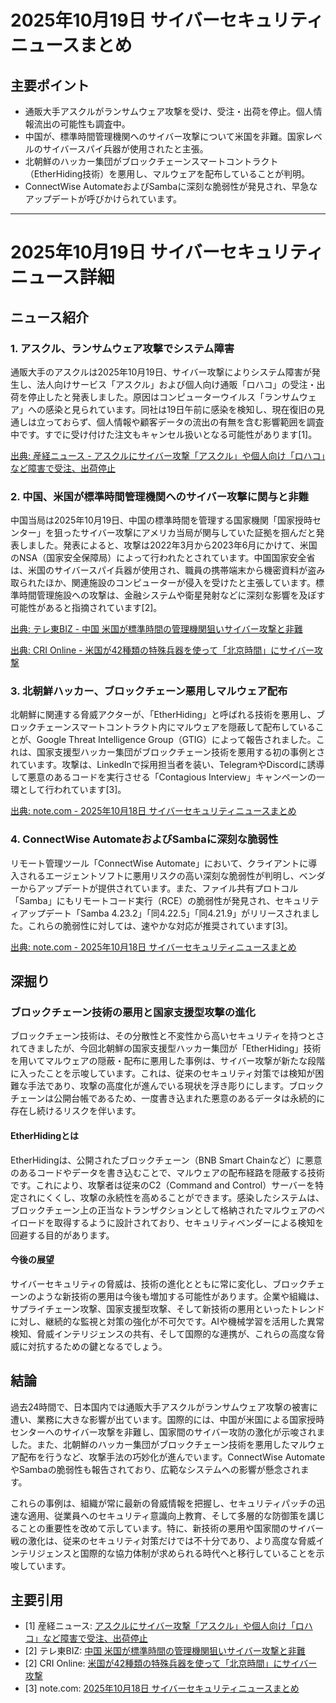 # 2025年10月19日 サイバーセキュリティニュースまとめ

## 主要ポイント

*   通販大手アスクルがランサムウェア攻撃を受け、受注・出荷を停止。個人情報流出の可能性も調査中。
*   中国が、標準時間管理機関へのサイバー攻撃について米国を非難。国家レベルのサイバースパイ兵器が使用されたと主張。
*   北朝鮮のハッカー集団がブロックチェーンスマートコントラクト（EtherHiding技術）を悪用し、マルウェアを配布していることが判明。
*   ConnectWise AutomateおよびSambaに深刻な脆弱性が発見され、早急なアップデートが呼びかけられています。

---

# 2025年10月19日 サイバーセキュリティニュース詳細

## ニュース紹介

### 1. アスクル、ランサムウェア攻撃でシステム障害

通販大手のアスクルは2025年10月19日、サイバー攻撃によりシステム障害が発生し、法人向けサービス「アスクル」および個人向け通販「ロハコ」の受注・出荷を停止したと発表しました。原因はコンピューターウイルス「ランサムウェア」への感染と見られています。同社は19日午前に感染を検知し、現在復旧の見通しは立っておらず、個人情報や顧客データの流出の有無を含む影響範囲を調査中です。すでに受け付けた注文もキャンセル扱いとなる可能性があります[1]。

[出典: 産経ニュース - アスクルにサイバー攻撃「アスクル」や個人向け「ロハコ」など障害で受注、出荷停止](https://www.sankei.com/article/20251019-FSKA2SAIORIAFNRNWKIUP5UXQE/)

### 2. 中国、米国が標準時間管理機関へのサイバー攻撃に関与と非難

中国当局は2025年10月19日、中国の標準時間を管理する国家機関「国家授時センター」を狙ったサイバー攻撃にアメリカ当局が関与していた証拠を掴んだと発表しました。発表によると、攻撃は2022年3月から2023年6月にかけて、米国のNSA（国家安全保障局）によって行われたとされています。中国国家安全省は、米国のサイバースパイ兵器が使用され、職員の携帯端末から機密資料が盗み取られたほか、関連施設のコンピューターが侵入を受けたと主張しています。標準時間管理施設への攻撃は、金融システムや衛星発射などに深刻な影響を及ぼす可能性があると指摘されています[2]。

[出典: テレ東BIZ - 中国 米国が標準時間の管理機関狙いサイバー攻撃と非難](https://txbiz.tv-tokyo.co.jp/txn/news_txn/post_328034)

[出典: CRI Online - 米国が42種類の特殊兵器を使って「北京時間」にサイバー攻撃](https://japanese.cri.cn/2025/10/19/ARTI1760862827820875)

### 3. 北朝鮮ハッカー、ブロックチェーン悪用しマルウェア配布

北朝鮮に関連する脅威アクターが、「EtherHiding」と呼ばれる技術を悪用し、ブロックチェーンスマートコントラクト内にマルウェアを隠蔽して配布していることが、Google Threat Intelligence Group（GTIG）によって報告されました。これは、国家支援型ハッカー集団がブロックチェーン技術を悪用する初の事例とされています。攻撃は、LinkedInで採用担当者を装い、TelegramやDiscordに誘導して悪意のあるコードを実行させる「Contagious Interview」キャンペーンの一環として行われています[3]。

[出典: note.com - 2025年10月18日 サイバーセキュリティニュースまとめ](https://note.com/clever_chives813/n/nbe86a6541a50)

### 4. ConnectWise AutomateおよびSambaに深刻な脆弱性

リモート管理ツール「ConnectWise Automate」において、クライアントに導入されるエージェントソフトに悪用リスクの高い深刻な脆弱性が判明し、ベンダーからアップデートが提供されています。また、ファイル共有プロトコル「Samba」にもリモートコード実行（RCE）の脆弱性が発見され、セキュリティアップデート「Samba 4.23.2」「同4.22.5」「同4.21.9」がリリースされました。これらの脆弱性に対しては、速やかな対応が推奨されています[3]。

[出典: note.com - 2025年10月18日 サイバーセキュリティニュースまとめ](https://note.com/clever_chives813/n/nbe86a6541a50)

## 深掘り

### ブロックチェーン技術の悪用と国家支援型攻撃の進化

ブロックチェーン技術は、その分散性と不変性から高いセキュリティを持つとされてきましたが、今回北朝鮮の国家支援型ハッカー集団が「EtherHiding」技術を用いてマルウェアの隠蔽・配布に悪用した事例は、サイバー攻撃が新たな段階に入ったことを示唆しています。これは、従来のセキュリティ対策では検知が困難な手法であり、攻撃の高度化が進んでいる現状を浮き彫りにします。ブロックチェーンは公開台帳であるため、一度書き込まれた悪意のあるデータは永続的に存在し続けるリスクを伴います。

#### EtherHidingとは

EtherHidingは、公開されたブロックチェーン（BNB Smart Chainなど）に悪意のあるコードやデータを書き込むことで、マルウェアの配布経路を隠蔽する技術です。これにより、攻撃者は従来のC2（Command and Control）サーバーを特定されにくくし、攻撃の永続性を高めることができます。感染したシステムは、ブロックチェーン上の正当なトランザクションとして格納されたマルウェアのペイロードを取得するように設計されており、セキュリティベンダーによる検知を回避する目的があります。

#### 今後の展望

サイバーセキュリティの脅威は、技術の進化とともに常に変化し、ブロックチェーンのような新技術の悪用は今後も増加する可能性があります。企業や組織は、サプライチェーン攻撃、国家支援型攻撃、そして新技術の悪用といったトレンドに対し、継続的な監視と対策の強化が不可欠です。AIや機械学習を活用した異常検知、脅威インテリジェンスの共有、そして国際的な連携が、これらの高度な脅威に対抗するための鍵となるでしょう。

## 結論

過去24時間で、日本国内では通販大手アスクルがランサムウェア攻撃の被害に遭い、業務に大きな影響が出ています。国際的には、中国が米国による国家授時センターへのサイバー攻撃を非難し、国家間のサイバー攻防の激化が示唆されました。また、北朝鮮のハッカー集団がブロックチェーン技術を悪用したマルウェア配布を行うなど、攻撃手法の巧妙化が進んでいます。ConnectWise AutomateやSambaの脆弱性も報告されており、広範なシステムへの影響が懸念されます。

これらの事例は、組織が常に最新の脅威情報を把握し、セキュリティパッチの迅速な適用、従業員へのセキュリティ意識向上教育、そして多層的な防御策を講じることの重要性を改めて示しています。特に、新技術の悪用や国家間のサイバー戦の激化は、従来のセキュリティ対策だけでは不十分であり、より高度な脅威インテリジェンスと国際的な協力体制が求められる時代へと移行していることを示唆しています。

## 主要引用

*   [1] 産経ニュース: [アスクルにサイバー攻撃「アスクル」や個人向け「ロハコ」など障害で受注、出荷停止](https://www.sankei.com/article/20251019-FSKA2SAIORIAFNRNWKIUP5UXQE/)
*   [2] テレ東BIZ: [中国 米国が標準時間の管理機関狙いサイバー攻撃と非難](https://txbiz.tv-tokyo.co.jp/txn/news_txn/post_328034)
*   [2] CRI Online: [米国が42種類の特殊兵器を使って「北京時間」にサイバー攻撃](https://japanese.cri.cn/2025/10/19/ARTI1760862827820875)
*   [3] note.com: [2025年10月18日 サイバーセキュリティニュースまとめ](https://note.com/clever_chives813/n/nbe86a6541a50)

